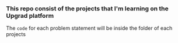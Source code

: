 ### This repo consist of the projects that I'm learning on the Upgrad platform

The `code` for each problem statement will be inside the folder of each projects
